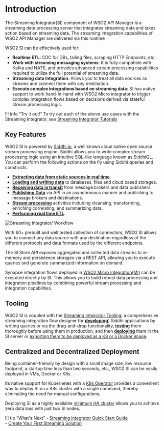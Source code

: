 
# Introduction

The Streaming Integrator(SI) component of WSO2 API Manager is a streaming data processing server that integrates streaming data and takes action based on streaming data. The streaming integration capabilities of WSO2 API Manager are delivered via this runtime

WSO2 SI can be effectively used for:

- **Realtime ETL**: CDC for DBs, tailing files, scraping HTTP Endpoints, etc.
- **Work with streaming messaging systems**: It is fully compatible with Kafka and NATS, and provides advanced stream processing capabilities required to utilize the full potential of streaming data.
- **Streaming data Integration**: Allows you to treat all data sources as streams and connect them with any destination.
- **Execute complex integrations based on streaming data**: SI has native support to work hand-in-hand with WSO2 Micro integrator to trigger complex integration flows based on decisions derived via stateful stream processing logic.


!!! info "Try it out!"
    To try out each of the above use cases with the Streaming Integrator, see [Streaming Integrator Tutorials]({{base_path}}/use-cases/streaming-tutorials/tutorials-overview)

## Key Features

WSO2 SI is powered by [Siddhi.io](https://siddhi.io/), a well known cloud native open source stream processing engine. Siddhi allows you to write complex stream processing logic using an intuitive SQL-like language known as [SiddhiQL](https://siddhi.io/en/v5.1/docs/). You can perform the following actions on the fly using Siddhi queries and constructs.

- [**Extracting data from static sources in real time**]({{base_path}}/use-cases/streaming-usecase/extracting-data-from-static-sources-in-real-time).
- [**Loading and writing data**]({{base_path}}/use-cases/streaming-usecase/loading-and-writing-date) to databases, files and cloud based storages.
- [**Receiving data in transit**]({{base_path}}/use-cases/streaming-usecase/receiving-data-in-transit) from message brokers and data publishers.
- [**Publishing Data**]({{base_path}}/use-cases/streaming-usecase/publishing-data) via API in an asynchronous manner and publishing to message brokers and destinations. 
- [**Stream processing**]({{base_path}}/use-cases/streaming-usecase/processing-data) activities including cleansing, transforming, enriching correlating, and summarizing data.
- [**Performing real time ETL**]({{base_path}}/use-cases/streaming-usecase/performing-etl-tasks).
 
 ![Streaming Integrator/ Workflow]({{base_path}}/assets/img/streaming/streaming-integrator.png)

With 60+ prebuilt and well tested collection of connectors, WSO2 SI allows you to connect any data source with any destination regardless of the different protocols and data formats used by the different endpoints.

The SI Store API exposes aggregated and collected data streams to in-memory and persistence storages via a REST API, allowing you to execute queries and generate summarized information on demand.

Synapse integration flows deployed in [WSO2 Micro Integration(MI)](https://github.com/wso2/micro-integrator) can be executed directly by SI. This allows you to build robust data processing and integration pipelines by combining powerful stream processing and integration capabilities.

## Tooling

WSO2 SI is coupled with the [Streaming Integrator Tooling]({{base_path}}/develop/streaming-apps/streaming-integrator-studio-overview); a comprehensive streaming integration flow designer for [**developing**]({{base_path}}/develop/streaming-apps/creating-a-siddhi-application)) Siddhi applications
 by writing queries or via the drag-and-drop functionality, [**testing**]({{base_path}}/develop/streaming-apps/testing-a-siddhi-application) them thoroughly before using them in production, and then [**deploying**]({{base_path}}/develop/streaming-apps/deploying-streaming-applications) them in the SI server or [exporting them to be deployed as a K8 or a Docker image]({{base_path}}/develop/streaming-apps/exporting-siddhi-applications).



## Centralized and Decentralized Deployment

Being container-friendly by design with a small image size, low resource footprint, a startup time less than two seconds, etc., WSO2 SI can be easily deployed in VMs, Docker or K8s.

Its native support for Kubernetes with a [K8s Operator](https://siddhi.io/en/v5.1/docs/siddhi-as-a-kubernetes-microservice/) provides a convenient way to deploy SI on a K8s cluster with a single command, thereby eliminating the need for manual configurations.

Deploying SI as a highly available [minimum HA cluster]({{base_path}}/install-and-setup/setup/si-deployment/deploying-si-as-minimum-ha-cluster.md) allows you to achieve zero data loss with just two SI nodes.

!!! tip "What's Next"
    - [Streaming Integrator Quick Start Guide]({{base_path}}/get-started/quick-start-guide/streaming-qsg)<br/>
    - [Create Your First Streaming Solution]()

